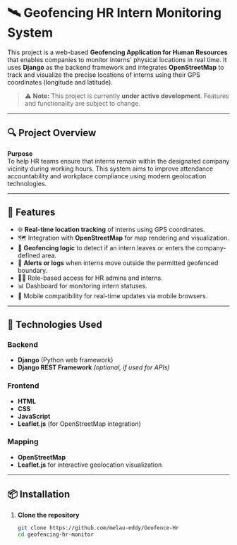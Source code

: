 # 🛰️ Geofencing HR Intern Monitoring System

This project is a web-based **Geofencing Application for Human Resources** that enables companies to monitor interns' physical locations in real time. It uses **Django** as the backend framework and integrates **OpenStreetMap** to track and visualize the precise locations of interns using their GPS coordinates (longitude and latitude).

> ⚠️ **Note:** This project is currently **under active development**. Features and functionality are subject to change.

---

## 🔍 Project Overview

**Purpose**  
To help HR teams ensure that interns remain within the designated company vicinity during working hours. This system aims to improve attendance accountability and workplace compliance using modern geolocation technologies.

---

## 🚀 Features

- 🌐 **Real-time location tracking** of interns using GPS coordinates.
- 🗺️ Integration with **OpenStreetMap** for map rendering and visualization.
- 📍 **Geofencing logic** to detect if an intern leaves or enters the company-defined area.
- 🔔 **Alerts or logs** when interns move outside the permitted geofenced boundary.
- 🧑‍💼 Role-based access for HR admins and interns.
- 📊 Dashboard for monitoring intern statuses.
- 📱 Mobile compatibility for real-time updates via mobile browsers.

---

## 🧰 Technologies Used

### Backend
- **Django** (Python web framework)
- **Django REST Framework** *(optional, if used for APIs)*

### Frontend
- **HTML**
- **CSS**
- **JavaScript**
- **Leaflet.js** (for OpenStreetMap integration)

### Mapping
- **OpenStreetMap**
- **Leaflet.js** for interactive geolocation visualization

---

## 📦 Installation

1. **Clone the repository**
   ```bash
   git clone https://github.com/melau-eddy/Geofence-Hr
   cd geofencing-hr-monitor
